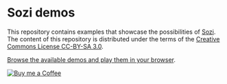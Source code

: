 # Sozi demos

This repository contains examples that showcase the possibilities
of [Sozi](https://sozi.baierouge.fr).
The content of this repository is distributed under the terms
of the [Creative Commons License CC-BY-SA 3.0](https://creativecommons.org/licenses/by-sa/3.0/).

[Browse the available demos and play them in your browser](https://sozi-projects.github.io/Sozi-demos/).

[![Buy me a Coffee](https://www.buymeacoffee.com/assets/img/custom_images/orange_img.png)](https://www.buymeacoffee.com/THtbNvnqE)
